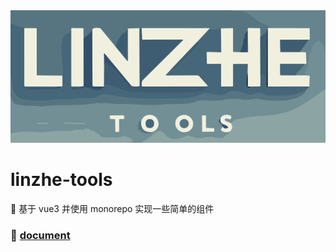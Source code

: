 <img src="https://raw.githubusercontent.com/linzhe141/linzhe-tools/33f7e0189ba0deccc04727705fa6ec70ce4ccce9/docs/public/logo.svg" alt="linzhe-tools Logo" >

# linzhe-tools

🚀 基于 vue3 并使用 monorepo 实现一些简单的组件

### 📝 [document](https://linzhe-tools-docs.vercel.app/)
